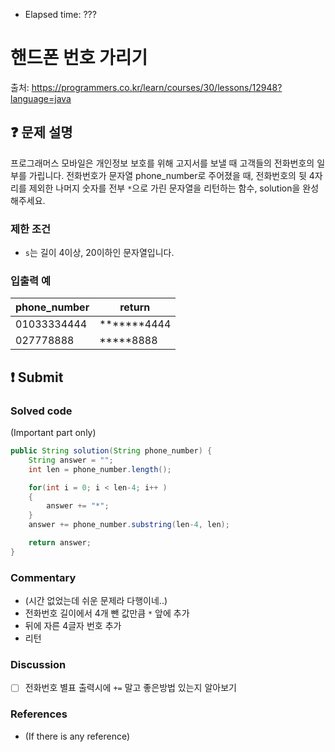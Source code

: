 - Elapsed time: ???

# 핸드폰 번호 가리기
출처: https://programmers.co.kr/learn/courses/30/lessons/12948?language=java

## :question: 문제 설명
프로그래머스 모바일은 개인정보 보호를 위해 고지서를 보낼 때 고객들의 전화번호의 일부를 가립니다.
전화번호가 문자열 phone_number로 주어졌을 때, 전화번호의 뒷 4자리를 제외한 나머지 숫자를 전부 `*`으로 가린 문자열을 리턴하는 함수, solution을 완성해주세요.

### 제한 조건
- `s`는 길이 4이상, 20이하인 문자열입니다.

### 입출력 예
| phone_number | return      |
| ------------ | ----------- |
| 01033334444  | *******4444 |
| 027778888    | *****8888   |

## :exclamation: Submit
### Solved code
(Important part only)
``` java
public String solution(String phone_number) {
    String answer = "";
    int len = phone_number.length();

    for(int i = 0; i < len-4; i++ )
    {
        answer += "*";
    }
    answer += phone_number.substring(len-4, len);

    return answer;
}
```

### Commentary
- (시간 없었는데 쉬운 문제라 다행이네..)
- 전화번호 길이에서 4개 뺀 값만큼 `*` 앞에 추가
- 뒤에 자른 4글자 번호 추가
- 리턴

### Discussion
- [ ] 전화번호 별표 출력시에 `+=` 말고 좋은방법 있는지 알아보기

### References
- (If there is any reference)
